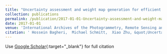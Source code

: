 ```yaml
---
title: "Uncertainty assessment and weight map generation for efficient fusion of TanDEM-X and Cartosat-1 DEMs"
collection: publications
permalink: /publication/2017-01-01-Uncertainty-assessment-and-weight-map-generation-for-efficient-fusion-of-TanDEM-X-and-Cartosat-1-DEMs
date: 2017-01-01
venue: 'International Archives of the Photogrammetry, Remote Sensing and Spatial Information Sciences'
citation: ' Hossein Bagheri,  Michael Schmitt,  Xiao Zhu, &quot;Uncertainty assessment and weight map generation for efficient fusion of TanDEM-X and Cartosat-1 DEMs.&quot; International Archives of the Photogrammetry, Remote Sensing and Spatial Information Sciences, 2017.'
---
```

Use [Google Scholar](https://scholar.google.com/scholar?q=Uncertainty+assessment+and+weight+map+generation+for+efficient+fusion+of+TanDEM+X+and+Cartosat+1+DEMs){:target="_blank"} for full citation